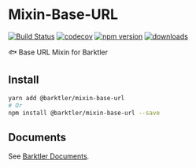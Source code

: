 # Mixin-Base-URL

[![Build Status](https://travis-ci.com/barktler/Mixin-Base-URL.svg?branch=main)](https://travis-ci.com/barktler/Mixin-Base-URL)
[![codecov](https://codecov.io/gh/barktler/Mixin-Base-URL/branch/main/graph/badge.svg)](https://codecov.io/gh/barktler/Mixin-Base-URL)
[![npm version](https://badge.fury.io/js/%40barktler%2Fmixin-base-url.svg)](https://www.npmjs.com/package/@barktler/mixin-base-url)
[![downloads](https://img.shields.io/npm/dm/@barktler/mixin-base-url.svg)](https://www.npmjs.com/package/@barktler/mixin-base-url)

:fish: Base URL Mixin for Barktler

## Install

```sh
yarn add @barktler/mixin-base-url
# Or
npm install @barktler/mixin-base-url --save
```

## Documents

See [Barktler Documents](//barktler.com).
